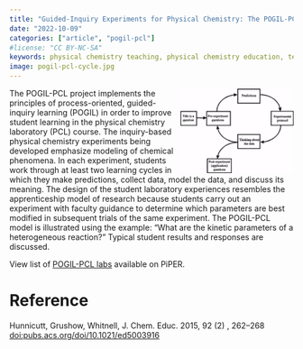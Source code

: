 ```yaml
---
title: "Guided-Inquiry Experiments for Physical Chemistry: The POGIL-PCL Model"
date: "2022-10-09"
categories: ["article", "pogil-pcl"]
#license: "CC BY-NC-SA"
keywords: physical chemistry teaching, physical chemistry education, teaching resources
image: pogil-pcl-cycle.jpg
---
```

<img src="pogil-pcl-cycle.jpg" width="40%" align="right"/>

The POGIL-PCL project implements the principles of process-oriented, guided-inquiry learning (POGIL) in order to improve student learning in the physical chemistry laboratory (PCL) course. The inquiry-based physical chemistry experiments being developed emphasize modeling of chemical phenomena. In each experiment, students work through at least two learning cycles in which they make predictions, collect data, model the data, and discuss its meaning. The design of the student laboratory experiences resembles the apprenticeship model of research because students carry out an experiment with faculty guidance to determine which parameters are best modified in subsequent trials of the same experiment. The POGIL-PCL model is illustrated using the example: &ldquo;What are the kinetic parameters of a heterogeneous reaction?&rdquo; Typical student results and responses are discussed.

View list of [POGIL-PCL labs](https://chemistry.coe.edu/piper/#category=pogil-pcl) available on PiPER.


# Reference

Hunnicutt, Grushow, Whitnell, J. Chem. Educ. 2015, <span class="underline">92</span> (2) , 262–268 [doi:pubs.acs.org/doi/10.1021/ed5003916](https://pubs.acs.org/doi/10.1021/ed5003916)

